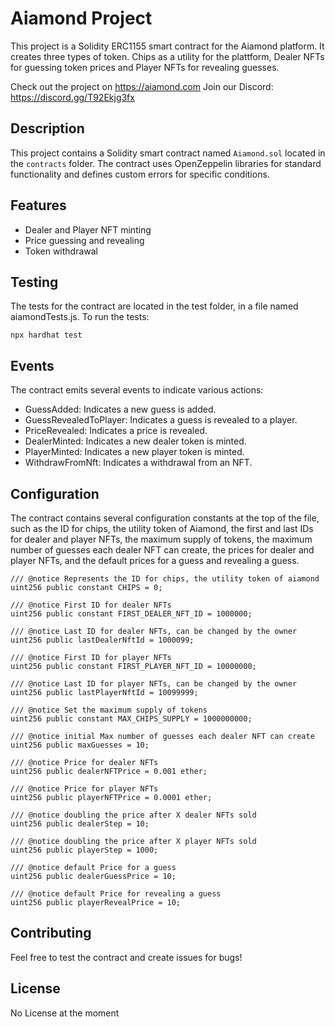 # Aiamond Project

This project is a Solidity ERC1155 smart contract for the Aiamond platform. It creates three types of token. Chips as a utility for the plattform, Dealer NFTs for guessing token prices and Player NFTs for revealing guesses.

Check out the project on https://aiamond.com
Join our Discord: https://discord.gg/T92Ekjg3fx

## Description

This project contains a Solidity smart contract named `Aiamond.sol` located in the `contracts` folder. The contract uses OpenZeppelin libraries for standard functionality and defines custom errors for specific conditions.

## Features

- Dealer and Player NFT minting
- Price guessing and revealing
- Token withdrawal

## Testing
The tests for the contract are located in the test folder, in a file named aiamondTests.js. To run the tests:

```shell
npx hardhat test
```

## Events
The contract emits several events to indicate various actions:

 - GuessAdded: Indicates a new guess is added.
 - GuessRevealedToPlayer: Indicates a guess is revealed to a player.
 - PriceRevealed: Indicates a price is revealed.
 - DealerMinted: Indicates a new dealer token is minted.
 - PlayerMinted: Indicates a new player token is minted.
 - WithdrawFromNft: Indicates a withdrawal from an NFT.

## Configuration
The contract contains several configuration constants at the top of the file, such as the ID for chips, the utility token of Aiamond, the first and last IDs for dealer and player NFTs, the maximum supply of tokens, the maximum number of guesses each dealer NFT can create, the prices for dealer and player NFTs, and the default prices for a guess and revealing a guess.

```solidity
/// @notice Represents the ID for chips, the utility token of aiamond
uint256 public constant CHIPS = 0;

/// @notice First ID for dealer NFTs
uint256 public constant FIRST_DEALER_NFT_ID = 1000000;

/// @notice Last ID for dealer NFTs, can be changed by the owner
uint256 public lastDealerNftId = 1000099;

/// @notice First ID for player NFTs
uint256 public constant FIRST_PLAYER_NFT_ID = 10000000;

/// @notice Last ID for player NFTs, can be changed by the owner
uint256 public lastPlayerNftId = 10099999;

/// @notice Set the maximum supply of tokens
uint256 public constant MAX_CHIPS_SUPPLY = 1000000000;

/// @notice initial Max number of guesses each dealer NFT can create
uint256 public maxGuesses = 10;

/// @notice Price for dealer NFTs
uint256 public dealerNFTPrice = 0.001 ether;

/// @notice Price for player NFTs
uint256 public playerNFTPrice = 0.0001 ether;

/// @notice doubling the price after X dealer NFTs sold
uint256 public dealerStep = 10;

/// @notice doubling the price after X player NFTs sold
uint256 public playerStep = 1000;

/// @notice default Price for a guess
uint256 public dealerGuessPrice = 10;

/// @notice default Price for revealing a guess
uint256 public playerRevealPrice = 10;
```

## Contributing
Feel free to test the contract and create issues for bugs!

## License
No License at the moment
